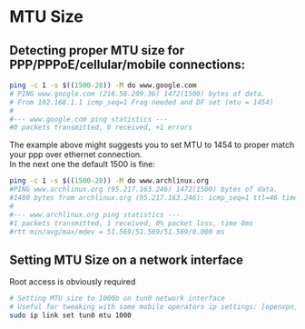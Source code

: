 # MTU Size
## Detecting proper MTU size for PPP/PPPoE/cellular/mobile connections:
```sh
ping -c 1 -s $((1500-28)) -M do www.google.com
# PING www.google.com (216.58.209.36) 1472(1500) bytes of data.
# From 192.168.1.1 icmp_seq=1 Frag needed and DF set (mtu = 1454)
#
#--- www.google.com ping statistics ---
#0 packets transmitted, 0 received, +1 errors
```
The example above might suggests you to set MTU to 1454 to proper match your ppp over ethernet connection.  
In the next one the default 1500 is fine:
```sh
ping -c 1 -s $((1500-28)) -M do www.archlinux.org
#PING www.archlinux.org (95.217.163.246) 1472(1500) bytes of data.
#1480 bytes from archlinux.org (95.217.163.246): icmp_seq=1 ttl=46 time=51.6 ms
#
#--- www.archlinux.org ping statistics ---
#1 packets transmitted, 1 received, 0% packet loss, time 0ms
#rtt min/avg/max/mdev = 51.569/51.569/51.569/0.000 ms
```

## Setting MTU Size on a network interface
Root access is obviously required
```sh
# Setting MTU size to 1000b on tun0 network interface
# Useful for tweaking with some mobile operators ip settings: [openvpn]+[mobile phone]. (iliad+openvpn)
sudo ip link set tun0 mtu 1000
```
